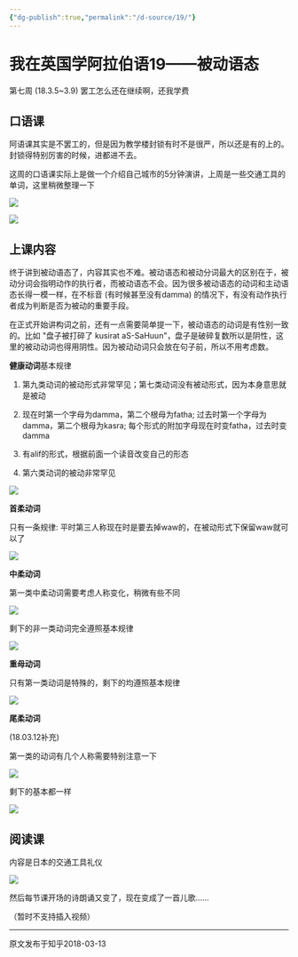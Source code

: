 ```yaml
---
{"dg-publish":true,"permalink":"/d-source/19/"}
---
```


# 我在英国学阿拉伯语19——被动语态

第七周 (18.3.5~3.9) 罢工怎么还在继续啊，还我学费


## 口语课

阿语课其实是不罢工的，但是因为教学楼封锁有时不是很严，所以还是有的上的。封锁得特别厉害的时候，进都进不去。

  

这周的口语课实际上是做一个介绍自己城市的5分钟演讲，上周是一些交通工具的单词，这里稍微整理一下

![](https://pic2.zhimg.com/80/v2-91348250e3ec69530cc7264e2dc70ec9_720w.webp)

![](https://pic2.zhimg.com/80/v2-ae44051e95e6767b38ef8fc62cd4a965_720w.webp)


## 上课内容

终于讲到被动语态了，内容其实也不难。被动语态和被动分词最大的区别在于，被动分词会指明动作的执行者，而被动语态不会。因为很多被动语态的动词和主动语态长得一模一样，在不标音 (有时候甚至没有damma) 的情况下，有没有动作执行者成为判断是否为被动的重要手段。

  

在正式开始讲构词之前，还有一点需要简单提一下，被动语态的动词是有性别一致的。比如 "盘子被打碎了 kusirat aS-SaHuun"，盘子是破碎复数所以是阴性，这里的被动动词也得用阴性。因为被动动词只会放在句子前，所以不用考虑数。

  

**健康动词**基本规律

1) 第九类动词的被动形式非常罕见；第七类动词没有被动形式，因为本身意思就是被动

2) 现在时第一个字母为damma，第二个根母为fatha; 过去时第一个字母为damma，第二个根母为kasra; 每个形式的附加字母现在时变fatha，过去时变damma

3) 有alif的形式，根据前面一个读音改变自己的形态

4) 第六类动词的被动非常罕见

![](https://pic4.zhimg.com/80/v2-0155232b3755a4d37b79a836c58dff07_720w.webp)


**首柔动词**

只有一条规律: 平时第三人称现在时是要去掉waw的，在被动形式下保留waw就可以了

![](https://pic4.zhimg.com/80/v2-d3313d7571641c48f1f3556672a0054f_720w.webp)

**中柔动词**

第一类中柔动词需要考虑人称变化，稍微有些不同

![](https://pic2.zhimg.com/80/v2-59d98e013faf7be82fb23ab4fe3d2ea5_720w.webp)

剩下的非一类动词完全遵照基本规律

![](https://pic3.zhimg.com/80/v2-9b5dfaf7f6be4d4fce4de0c6196c2dfe_720w.webp)

**重母动词**

只有第一类动词是特殊的，剩下的均遵照基本规律

![](https://pic4.zhimg.com/80/v2-728bd5a20acf15718cd1aea5f8de543f_720w.webp)

**尾柔动词**

(18.03.12补充)

第一类的动词有几个人称需要特别注意一下

![](https://pic3.zhimg.com/80/v2-8af9fbedf8a4a2dc0508370292e27c9e_720w.webp)

剩下的基本都一样

![](https://pic2.zhimg.com/80/v2-b9501cc9edfc5c4f1c91371d5662c685_720w.webp)


## 阅读课

内容是日本的交通工具礼仪

![](https://pic4.zhimg.com/80/v2-1aa042789e60b43ba6e71a334f7ced9f_720w.webp)

  
然后每节课开场的诗朗诵又变了，现在变成了一首儿歌……

（暂时不支持插入视频）

---
原文发布于知乎2018-03-13